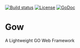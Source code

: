 [![Build status](https://ci.appveyor.com/api/projects/status/6041o7vgr6e78sns?svg=true)](https://ci.appveyor.com/project/lifezq/gow)
[![License](http://img.shields.io/badge/license-apache-blue.svg?style=flat-square)](https://raw.githubusercontent.com/lifezq/gow/master/LICENSE)
[![GoDoc](http://img.shields.io/badge/go-documentation-blue.svg?style=flat-square)](https://pkg.go.dev/github.com/lifezq/gow)

# Gow 
A Lightweight GO Web Framework
